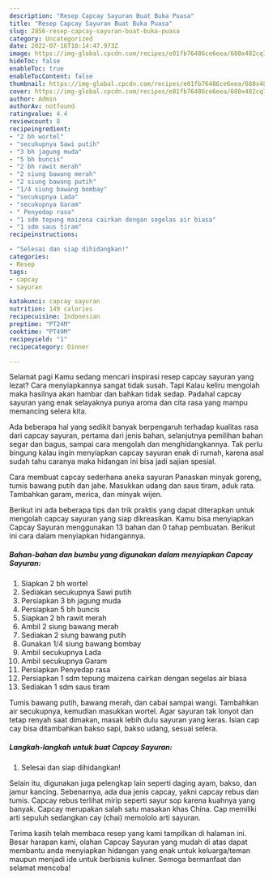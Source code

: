 ```yaml
---
description: "Resep Capcay Sayuran Buat Buka Puasa"
title: "Resep Capcay Sayuran Buat Buka Puasa"
slug: 2856-resep-capcay-sayuran-buat-buka-puasa
category: Uncategorized
date: 2022-07-16T10:14:47.973Z
image: https://img-global.cpcdn.com/recipes/e01fb76486ce6eea/680x482cq70/capcay-sayuran-foto-resep-utama.jpg
hideToc: false
enableToc: true
enableTocContent: false
thumbnail: https://img-global.cpcdn.com/recipes/e01fb76486ce6eea/680x482cq70/capcay-sayuran-foto-resep-utama.jpg
cover: https://img-global.cpcdn.com/recipes/e01fb76486ce6eea/680x482cq70/capcay-sayuran-foto-resep-utama.jpg
author: Admin
authorAv: notfound
ratingvalue: 4.4
reviewcount: 8
recipeingredient:
- "2 bh wortel"
- "secukupnya Sawi putih"
- "3 bh jagung muda"
- "5 bh buncis"
- "2 bh rawit merah"
- "2 siung bawang merah"
- "2 siung bawang putih"
- "1/4 siung bawang bombay"
- "secukupnya Lada"
- "secukupnya Garam"
- " Penyedap rasa"
- "1 sdm tepung maizena cairkan dengan segelas air biasa"
- "1 sdm saus tiram"
recipeinstructions:

- "Selesai dan siap dihidangkan!"
categories:
- Resep
tags:
- capcay
- sayuran

katakunci: capcay sayuran 
nutrition: 149 calories
recipecuisine: Indonesian
preptime: "PT24M"
cooktime: "PT49M"
recipeyield: "1"
recipecategory: Dinner

---
```



Selamat pagi Kamu sedang mencari inspirasi resep capcay sayuran yang lezat? Cara menyiapkannya sangat tidak susah. Tapi Kalau keliru mengolah maka hasilnya akan hambar dan bahkan tidak sedap. Padahal capcay sayuran yang enak selayaknya punya aroma dan cita rasa yang mampu memancing selera kita.


Ada beberapa hal yang sedikit banyak berpengaruh terhadap kualitas rasa dari capcay sayuran, pertama dari jenis bahan, selanjutnya pemilihan bahan segar dan bagus, sampai cara mengolah dan menghidangkannya. Tak perlu bingung kalau ingin menyiapkan capcay sayuran enak di rumah, karena asal sudah tahu caranya maka hidangan ini bisa jadi sajian spesial.

Cara membuat capcay sederhana aneka sayuran Panaskan minyak goreng, tumis bawang putih dan jahe. Masukkan udang dan saus tiram, aduk rata. Tambahkan garam, merica, dan minyak wijen.


Berikut ini ada beberapa tips dan trik praktis yang dapat diterapkan untuk mengolah capcay sayuran yang siap dikreasikan. Kamu bisa menyiapkan Capcay Sayuran menggunakan 13 bahan dan 0 tahap pembuatan. Berikut ini cara dalam menyiapkan hidangannya.

<!--inarticleads1-->

##### Bahan-bahan dan bumbu yang digunakan dalam menyiapkan Capcay Sayuran:

1. Siapkan 2 bh wortel
1. Sediakan secukupnya Sawi putih
1. Persiapkan 3 bh jagung muda
1. Persiapkan 5 bh buncis
1. Siapkan 2 bh rawit merah
1. Ambil 2 siung bawang merah
1. Sediakan 2 siung bawang putih
1. Gunakan 1/4 siung bawang bombay
1. Ambil secukupnya Lada
1. Ambil secukupnya Garam
1. Persiapkan  Penyedap rasa
1. Persiapkan 1 sdm tepung maizena cairkan dengan segelas air biasa
1. Sediakan 1 sdm saus tiram


Tumis bawang putih, bawang merah, dan cabai sampai wangi. Tambahkan air secukupnya, kemudian masukkan wortel. Agar sayuran tak lonyot dan tetap renyah saat dimakan, masak lebih dulu sayuran yang keras. Isian cap cay bisa ditambahkan bakso sapi, bakso udang, sesuai selera. 

<!--inarticleads2-->

##### Langkah-langkah untuk buat Capcay Sayuran:


1. Selesai dan siap dihidangkan!

Selain itu, digunakan juga pelengkap lain seperti daging ayam, bakso, dan jamur kancing. Sebenarnya, ada dua jenis capcay, yakni capcay rebus dan tumis. Capcay rebus terlihat mirip seperti sayur sop karena kuahnya yang banyak. Capcay merupakan salah satu masakan khas China. Cap memiliki arti sepuluh sedangkan cay (chai) memololo arti sayuran. 

Terima kasih telah membaca resep yang kami tampilkan di halaman ini. Besar harapan kami, olahan Capcay Sayuran yang mudah di atas dapat membantu anda menyiapkan hidangan yang enak untuk keluarga/teman maupun menjadi ide untuk berbisnis kuliner. Semoga bermanfaat dan selamat mencoba!
